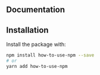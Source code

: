 
## Documentation


## Installation

Install the package with:

```sh
npm install how-to-use-npm --save
# or
yarn add how-to-use-npm
```
